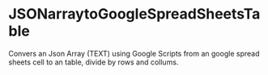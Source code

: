 # JSONarraytoGoogleSpreadSheetsTable
Convers an Json Array (TEXT) using Google Scripts from an google spread sheets cell to an table, divide by rows and collums.
